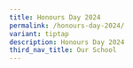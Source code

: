 ```yaml
---
title: Honours Day 2024
permalink: /honours-day-2024/
variant: tiptap
description: Honours Day 2024
third_nav_title: Our School
---
```

<p></p>